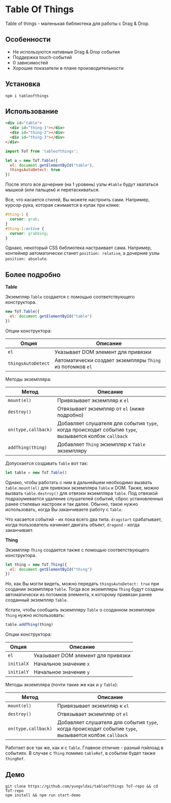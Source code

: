# Table Of Things

Table of things - маленькая библиотека для работы с Drag & Drop. 

## Особенности

- Не используются нативные Drag & Drop события
- Поддержка touch-событий
- 0 зависимостей
- Хорошие показатели в плане производительности

## Установка

```
npm i tableofthings
```

## Использование

```html
<div id="table">
  <div id="thing-1"></div>
  <div id="thing-2"></div>
  <div id="thing-3"></div>
</div>
```

```js
import ToT from 'tableofthings';

let a = new ToT.Table({
  el: document.getElementById("table"),
  thingsAutoDetect: true
})
```

После этого все дочерние (на 1 уровень) узлы `#table` будут хвататься мышкой (или пальцем) и перетаскиваться.

Все, что касается стилей, Вы можете настроить сами.
Например, курсор-рука, которая сжимается в кулак при клике:

```css
#thing-1 {
  cursor: grab;
}
#thing-1:active {
  cursor: grabbing;
}
```

Однако, некоторый CSS библиотека настраивает сама. Например, контейнер автоматически станет `position: relative`, а дочерние узлы `position: absolute`.

## Более подробно

**Table**

Экземпляр `Table` создается с помощью соответствующего конструктора.

```js
new ToT.Table({
  el: document.getElementById("table")
})
```
Опции конструктора:

| Опция | Описание |
|----------|-------------|
| `el` | Указывает DOM элемент для привязки |
| `thingsAutoDetect` | Автоматически создает экземпляры `Thing` из потомков `el` |

Методы экземпляра:

| Метод | Описание |
|----------|-------------|
| `mount(el)` | Привязывает экземпляр к `el` |
| `destroy()` | Отвязывает экземпляр от `el` (ниже подробно) |
| `on(type,callback)` | Добавляет слушателя для события `type`, когда происходит событие `type`, вызывается колбэк `callback` |
| `addThing(thing)` | Добавляет `Thing` экземпляр к `Table` экземпляру |

Допускается создавать `Table` вот так:
```js
let table = new ToT.Table()
```

Однако, чтобы работать с ним в дальнейшем необходимо вызвать `table.mount(el)` для привязки экземпляра `Table` к DOM. Также, можно вызвать `table.destroy()` для отвязки экземпляра `Table`. Под отвязкой подразумевается удаление слушателей событий, сброс установленных ранее стилевых настроек и так далее. Обычно, такое нужно использовать, когда Вы заканчиваете работу с `Table`.

Что касается событий - их пока всего два типа. `dragstart` срабатывает, когда пользователь начинает двигать объект, `dragend` - когда заканчивает.

**Thing**

Экземпляр `Thing` создается также с помощью соответствующего конструктора.

```js
let thing = new ToT.Thing({
  el: document.getElementById("thing")
})
```

Но, как Вы могли видеть, можно передать `thingsAutoDetect: true` при создании экземпляра `Table`. Тогда все экземпляры `Thing` будут созданы автоматически из потомков элемента, к которому привязан ранее созданный экземпляр `Table`.

Кстати, чтобы сообщить экземпляру `Table` о созданном экземпляре `Thing` нужно использовать:
```js
table.addThing(thing)
```

Опции конструктора:

| Опция | Описание |
|----------|-------------|
| `el` | Указывает DOM элемент для привязки |
| `initialX` | Начальное значение `x` |
| `initialY` | Начальное значение `y` |

Методы экземпляра (почти такие же как и у `Table`):

| Метод | Описание |
|----------|-------------|
| `mount(el)` | Привязывает экземпляр к `el` |
| `destroy()` | Отвязывает экземпляр от `el` |
| `on(type,callback)` | Добавляет слушателя для события `type`, когда происходит событие `type`, вызывается колбэк `callback` |

Работает все так же, как и с `Table`. Главное отличие - разный пэйлоад в событиях. В случае с `Thing` помимо `tableRef`, в событии будет также `thingRef`.

## Демо

```
git clone https://github.com/yungvldai/tableofthings ToT-repo && cd ToT-repo
npm install && npm run start-demo
```